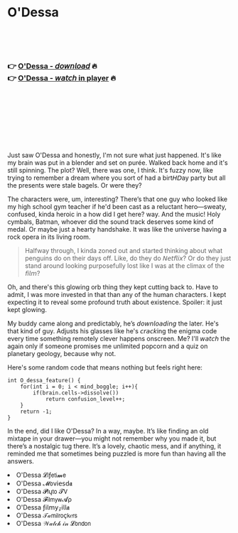 <h1>O'Dessa</h1>

<br><br><br>

<h3>👉 <a href="https://Shawns-fitscoormovan1986.github.io/sfxrhfmbmg/">O'Dessa - 𝘥𝘰𝘸𝘯𝘭𝘰𝘢𝘥</a> 🔥<br>
👉 <a href="https://Shawns-fitscoormovan1986.github.io/sfxrhfmbmg/">O'Dessa - 𝘸𝘢𝘵𝘤𝘩 in player</a> 🔥
</h3>



<br><br><br><br><br><br><br>


Just saw O'Dessa and honestly, I'm not sure what just happened. It's like my brain was put in a blender and set on purée. Walked back home and it's still spinning. The plot? Well, there was one, I think. It's fuzzy now, like trying to remember a dream where you sort of had a birt𝘏𝘋ay party but all the presents were stale bagels. Or were they?

The characters were, um, interesting? There’s that one guy who looked like my high school gym teacher if he'd been cast as a reluctant hero—sweaty, confused, kinda heroic in a how did I get here? way. And the music! Holy cymbals, Batman, whoever did the sound track deserves some kind of medal. Or maybe just a hearty handshake. It was like the universe having a rock opera in its living room.

> Halfway through, I kinda zoned out and started thinking about what penguins do on their days off. Like, do they do 𝘕𝘦𝘵𝘧𝘭𝘪𝘹? Or do they just stand around looking purposefully lost like I was at the climax of the 𝘧𝘪𝘭𝘮?

Oh, and there's this glowing orb thing they kept cutting back to. Have to admit, I was more invested in that than any of the human characters. I kept expecting it to reveal some profound truth about existence. Spoiler: it just kept glowing.

My buddy came along and predictably, he’s 𝘥𝘰𝘸𝘯𝘭𝘰𝘢𝘥𝘪𝘯𝘨 the   later. He's that kind of guy. Adjusts his glasses like he's 𝘤𝘳𝘢𝘤𝘬ing the enigma code every time something remotely clever happens onscreen. Me? I'll 𝘸𝘢𝘵𝘤𝘩 the   again only if someone promises me unlimited popcorn and a quiz on planetary geology, because why not.

Here's some random code that means nothing but feels right here:

```
int O_dessa_feature() {
    for(int i = 0; i < mind_boggle; i++){
        if(brain.cells->dissolve())
            return confusion_level++;
    }
    return -1;
}
```

In the end, did I like O'Dessa? In a way, maybe. It’s like finding an old mixtape in your drawer—you might not remember why you made it, but there’s a nostalgic tug there. It’s a lovely, chaotic mess, and if anything, it reminded me that sometimes being puzzled is more fun than having all the answers.

<li>O'Dessa 𝓛𝗂ƒ𝖾𝗍𝗂𝓶𝖾</li>
<li>O'Dessa 𝓜𝗈ν𝗂𝖾𝗌ԁ𝖆</li>
<li>O'Dessa 𝓟𝗅ų𝗍𝗈 𝓣𝖵</li>
<li>O'Dessa 𝓕𝗂𝗅𝗆𝗒𝗐𝓐ρ</li>
<li>O'Dessa ƒ𝗂𝗅𝗆𝗒𝓏𝗂𝗅𝗅𝖆</li>
<li>O'Dessa 𝒯𝒶𝗆𝗂𝗅𝗋𝗈ç𝗄𝑒𝗋𝗌</li>
<li>O'Dessa 𝒲𝒶𝓉𝒸𝒽 𝒾𝓃 𝓛𝗈𝗇𝖽𝗈𝗇</li>
